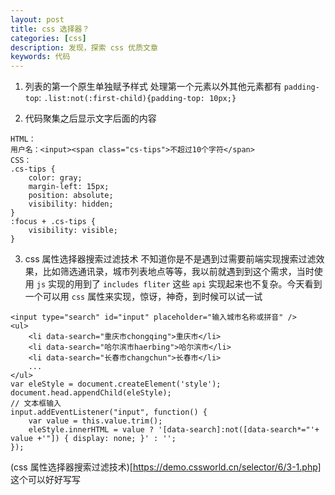 ```yaml
---
layout: post
title: css 选择器？
categories: [css]
description: 发现，探索 css 优质文章
keywords: 代码
---
```


1. 列表的第一个原生单独赋予样式
  处理第一个元素以外其他元素都有 `padding-top`: `.list:not(:first-child){padding-top: 10px;}`

2. 代码聚集之后显示文字后面的内容

```
HTML：
用户名：<input><span class="cs-tips">不超过10个字符</span>
CSS：
.cs-tips {
    color: gray;
    margin-left: 15px;
    position: absolute;
    visibility: hidden;
}
:focus + .cs-tips {
    visibility: visible;
}
```
3. css 属性选择器搜索过滤技术
不知道你是不是遇到过需要前端实现搜索过滤效果，比如筛选通讯录，城市列表地点等等，我以前就遇到到这个需求，当时使用 `js` 实现的用到了 `includes fliter` 这些 `api` 实现起来也不复杂。今天看到一个可以用 `css` 属性来实现，惊讶，神奇，到时候可以试一试
```
<input type="search" id="input" placeholder="输入城市名称或拼音" />
<ul> 
    <li data-search="重庆市chongqing">重庆市</li>
    <li data-search="哈尔滨市haerbing">哈尔滨市</li>
    <li data-search="长春市changchun">长春市</li>
    ...
</ul>
var eleStyle = document.createElement('style');
document.head.appendChild(eleStyle);
// 文本框输入
input.addEventListener("input", function() {
    var value = this.value.trim();
    eleStyle.innerHTML = value ? '[data-search]:not([data-search*="'+ value +'"]) { display: none; }' : '';
});
```

(css 属性选择器搜索过滤技术)[https://demo.cssworld.cn/selector/6/3-1.php] 这个可以好好写写